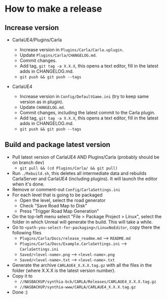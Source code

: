 How to make a release
=====================

Increase version
----------------

  * CarlaUE4/Plugins/Carla
    - Increase version in `Plugins/Carla/Carla.uplugin`.
    - Update `Plugins/Carla/CHANGELOG.md`.
    - Commit changes.
    - Add tag, `git tag -a X.X.X`, this opens a text editor, fill in the latest adds in CHANGELOG.md.
    - `git push && git push --tags`

  * CarlaUE4
    - Increase version in `Config/DefaultGame.ini` (try to keep same version as in plugin).
    - Update `CHANGELOG.md`.
    - Commit changes, including the latest commit to the Carla plugin.
    - Add tag, `git tag -a X.X.X`, this opens a text editor, fill in the latest adds in CHANGELOG.md.
    - `git push && git push --tags`

Build and package latest version
--------------------------------

  * Pull latest version of CarlaUE4 AND Plugins/Carla (probably should be on branch dev)
    - `git pull && (cd Plugins/Carla/ && git pull)`
  * Run `./Rebuild.sh`, this deletes all intermediate data and rebuilds CarlaServer and CarlaUE4 (including plugins). It will launch the editor when it's done.
  * Remove or comment-out `Config/CarlaSettings.ini`
  * For each level that is going to be packaged
    - Open the level, select the road generator
    - Check "Save Road Map to Disk"
    - Press "Trigger Road Map Generation"
  * On the top-left menu select "File > Package Project > Linux", select the folder in which Unreal will generate the build. This will take a while.
  * Go to `<path-you-select-for-packaging>/LinuxNoEditor`, copy there the following files
    - `Plugins/Carla/Docs/release_readme.md` --> `README.md`
    - `Plugins/Carla/Docs/Example.CarlaSettings.ini` --> `CarlaSettings.ini`
    - `Saved/<level-name>.png` --> `<level-name>.png`
    - `Saved/<level-name>.txt` --> `<level-name>.txt`
  * Generate the archive `CARLAUE4_X.X.X.tag.gz` with all the files in the folder (where X.X.X is the latest version number).
  * Copy it to
    - `//NASBACKUP/synthia-bck/CARLA/Releases/CARLAUE4_X.X.X.tag.gz`
    - `//NASBACKUP/synthia-www/CARLA/CARLAUE4_X.X.X.tag.gz`
  * Done :)

